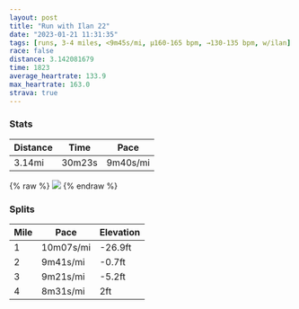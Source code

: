 ```yaml
---
layout: post
title: "Run with Ilan 22"
date: "2023-01-21 11:31:35"
tags: [runs, 3-4 miles, <9m45s/mi, μ160-165 bpm, →130-135 bpm, w/ilan]
race: false
distance: 3.142081679
time: 1823
average_heartrate: 133.9
max_heartrate: 163.0
strava: true
---
```


### Stats

| Distance | Time | Pace |
|----------|------|------|
|3.14mi|30m23s|9m40s/mi|

{% raw %}
<img src='https://maps.googleapis.com/maps/api/staticmap?maptype=roadmap&path=enc:qjwwFl|sbMXNVJVZVb@PHl@b@JDt@DZCZ^^RN?Bf@WXU~@AZIn@Qn@Mz@w@vDDh@f@R?L_@v@]|@Sn@]x@E`@Kb@Wj@[bA[pACN@FBFTJt@n@nBjAj@^RPx@f@zAnApAx@|BhAJF^f@h@RhDz@`@FXLnA^tBj@hAFbCCnAH\Tv@Zp@k@^E^@b@FBCFO?UIi@PgAFCNBTVZHVE`@?^E@E`@L`@?LOz@QB@DCt@BlAOj@DREJ@RAZ@z@E`ALb@?PEb@XDFdA`@NJTh@\T\LL?nAS`@Ch@?`@MVXh@NRT^n@^V`Cj@d@DNFTTZFd@@f@HdBz@jA`@x@P~CT~BHn@?XFbABh@A|BT~A@\D\Cd@@j@HxALf@Bh@An@Hf@@hAOd@PdAJnBLp@H`BJh@Gf@@d@FjCNf@I~@?jAQ^@tBP^?b@Kb@@P@~Aj@^JbCRf@AfADb@FZJxAVzCX|@RpAH`C^bABn@FxAVzBPf@LV@VFp@d@pA\XNf@GJGXB&key=AIzaSyC1MId7bFpkLXNAaYhBSTb8jLyiSqzbDtM&size=800x800&markers=color:yellow|label:S|40.75705,-73.99895&markers=color:green|label:F|40.71994999999997,-74.01295000000005'>
{% endraw %}

### Splits

| Mile | Pace | Elevation |
|------|------|-----------|
|1|10m07s/mi|-26.9ft|
|2|9m41s/mi|-0.7ft|
|3|9m21s/mi|-5.2ft|
|4|8m31s/mi|2ft|
